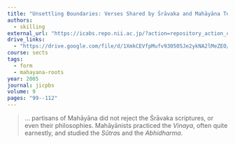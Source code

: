 ```yaml
---
title: "Unsettling Boundaries: Verses Shared by Śrāvaka and Mahāyāna Texts"
authors:
  - skilling
external_url: "https://icabs.repo.nii.ac.jp/?action=repository_action_common_download&item_id=88&item_no=1&attribute_id=22&file_no=1"
drive_links:
  - "https://drive.google.com/file/d/1XmkCEVfpMufv930505Je2ykNA2lMeZEO/view?usp=drivesdk"
course: sects
tags:
  - form
  - mahayana-roots
year: 2005
journal: jicpbs
volume: 9
pages: "99--112"
---
```


> … partisans of Mahāyāna did not reject the Śrāvaka scriptures, or even their philosophies. Mahāyānists practiced the *Vinaya*, often quite earnestly, and studied the *Sūtra*s and the *Abhidharma*.
